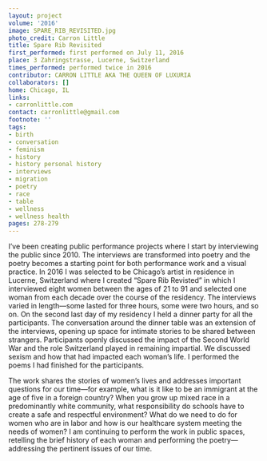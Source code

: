 ```yaml
---
layout: project
volume: '2016'
image: SPARE_RIB_REVISITED.jpg
photo_credit: Carron Little
title: Spare Rib Revisited
first_performed: first performed on July 11, 2016
place: 3 Zahringstrasse, Lucerne, Switzerland
times_performed: performed twice in 2016
contributor: CARRON LITTLE AKA THE QUEEN OF LUXURIA
collaborators: []
home: Chicago, IL
links:
- carronlittle.com
contact: carronlittle@gmail.com
footnote: ''
tags:
- birth
- conversation
- feminism
- history
- history personal history
- interviews
- migration
- poetry
- race
- table
- wellness
- wellness health
pages: 278-279
---
```


I’ve been creating public performance projects where I start by interviewing the public since 2010. The interviews are transformed into poetry and the poetry becomes a starting point for both performance work and a visual practice. In 2016 I was selected to be Chicago’s artist in residence in Lucerne, Switzerland where I created “Spare Rib Revisted” in which I interviewed eight women between the ages of 21 to 91 and selected one woman from each decade over the course of the residency. The interviews varied in length—some lasted for three hours, some were two hours, and so on. On the second last day of my residency I held a dinner party for all the participants. The conversation around the dinner table was an extension of the interviews, opening up space for intimate stories to be shared between strangers. Participants openly discussed the impact of the Second World War and the role Switzerland played in remaining impartial. We discussed sexism and how that had impacted each woman’s life. I performed the poems I had finished for the participants.

The work shares the stories of women’s lives and addresses important questions for our time—for example, what is it like to be an immigrant at the age of five in a foreign country? When you grow up mixed race in a predominantly white community, what responsibility do schools have to create a safe and respectful environment? What do we need to do for women who are in labor and how is our healthcare system meeting the needs of women? I am continuing to perform the work in public spaces, retelling the brief history of each woman and performing the poetry—addressing the pertinent issues of our time.
